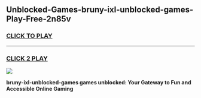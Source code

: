 
## Unblocked-Games-bruny-ixl-unblocked-games-Play-Free-2n85v
<h3>
<a href="https://premium76.site?title=bruny-ixl-unblocked-games&ref=15A">CLICK TO PLAY</a></h3>
<hr>

<h3>
<a href="https://premium76.site?title=bruny-ixl-unblocked-games&ref=15A">CLICK 2 PLAY</a>
  
</h3>

<a href="https://premium76.site?title=bruny-ixl-unblocked-games&ref=15A"><img src="https://clearcache.store/games.png"></a>


**bruny-ixl-unblocked-games games unblocked: Your Gateway to Fun and Accessible Online Gaming**
